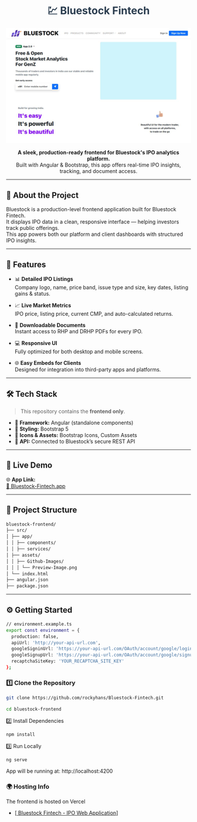 <h1 align="center" style="color:#2c3e50;">💹 Bluestock Fintech</h1>

<p align="center">
  <img src="./src/assets/Github-Images/Preview-Image.png" alt="Bluestock Preview" width="600"/>
</p>

<p align="center">
  <b>A sleek, production-ready frontend for Bluestock's IPO analytics platform.</b><br>
  Built with Angular & Bootstrap, this app offers real-time IPO insights, tracking, and document access.
</p>

---

## 📄 About the Project

Bluestock is a production-level frontend application built for Bluestock Fintech.  
It displays IPO data in a clean, responsive interface — helping investors track public offerings.  
This app powers both our platform and client dashboards with structured IPO insights.

---

## 🌟 Features

- 📊 **Detailed IPO Listings**  
  Company logo, name, price band, issue type and size, key dates, listing gains & status.

- 📈 **Live Market Metrics**  
  IPO price, listing price, current CMP, and auto-calculated returns.

- 📎 **Downloadable Documents**  
  Instant access to RHP and DRHP PDFs for every IPO.

- 💻 **Responsive UI**  
  Fully optimized for both desktop and mobile screens.

- 🌐 **Easy Embeds for Clients**  
  Designed for integration into third-party apps and platforms.

---

## 🛠️ Tech Stack

> This repository contains the **frontend only**.

- 🎯 **Framework:** Angular (standalone components)
- 🎨 **Styling:** Bootstrap 5
- 🧩 **Icons & Assets:** Bootstrap Icons, Custom Assets
- 🔗 **API:** Connected to Bluestock’s secure REST API

---

## 🚀 Live Demo

🌐 **App Link:**  
[🔗 Bluestock-Fintech.app](https://bluestock-fintech-phi.vercel.app/)

---

## 📁 Project Structure
```bash
bluestock-frontend/
├── src/
│ ├── app/
│ │ ├── components/
│ │ ├── services/
│ ├── assets/
│ │ ├── Github-Images/
│ │ │ └── Preview-Image.png
│ └── index.html
├── angular.json
├── package.json
```
---

## ⚙️ Getting Started

```bash
// environment.example.ts
export const environment = {
  production: false,
  apiUrl: 'http://your-api-url.com',
  googleSigninUrl: 'https://your-api-url.com/OAuth/account/google/login',
  googleSignupUrl: 'https://your-api-url.com/OAuth/account/google/signup',
  recaptchaSiteKey: 'YOUR_RECAPTCHA_SITE_KEY'
};
```

### 1️⃣ Clone the Repository

```bash
git clone https://github.com/rockyhans/Bluestock-Fintech.git
```
```bash
cd bluestock-frontend
```

  
2️⃣ Install Dependencies
```bash 
npm install
```

3️⃣ Run Locally
```bash
ng serve
```
App will be running at: http://localhost:4200


### 🌍 Hosting Info
The frontend is hosted on Vercel
- [[ Bluestock Fintech - IPO Web Application](https://bluestock-fintech-phi.vercel.app/)]





